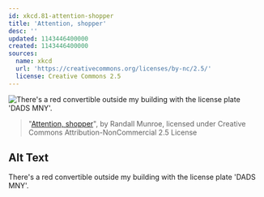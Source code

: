 ```yaml
---
id: xkcd.81-attention-shopper
title: 'Attention, shopper'
desc: ''
updated: 1143446400000
created: 1143446400000
sources:
  name: xkcd
  url: 'https://creativecommons.org/licenses/by-nc/2.5/'
  license: Creative Commons 2.5
---
```

![There's a red convertible outside my building with the license plate 'DADS MNY'.](https://imgs.xkcd.com/comics/attention_shopper.jpg)
> "[Attention, shopper](https://xkcd.com/81/)", by Randall Munroe, licensed under Creative Commons Attribution-NonCommercial 2.5 License

## Alt Text
There's a red convertible outside my building with the license plate 'DADS MNY'.
